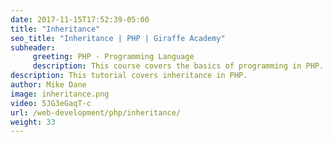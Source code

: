 ```yaml
---
date: 2017-11-15T17:52:39-05:00
title: "Inheritance"
seo_title: "Inheritance | PHP | Giraffe Academy"
subheader:
     greeting: PHP - Programming Language
     description: This course covers the basics of programming in PHP. Work your way through the videos and we'll teach you everything you need to know to start your programming journey!
description: This tutorial covers inheritance in PHP.
author: Mike Dane
image: inheritance.png
video: 5JG3eGaqT-c
url: /web-development/php/inheritance/
weight: 33
---
```

